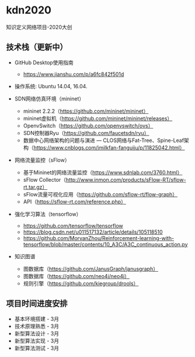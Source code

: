 # kdn2020
知识定义网络项目-2020大创

## 技术栈（更新中）
- GitHub Desktop使用指南
  - https://www.jianshu.com/p/a6fc842f501d

- 操作系统: Ubuntu 14.04, 16.04.

- SDN网络仿真环境（mininet）
  - mininet 2.2.2（https://github.com/mininet/mininet）
  - mininet虚拟机（https://github.com/mininet/mininet/releases）
  - OpenvSwitch（https://github.com/openvswitch/ovs）
  - SDN控制器Ryu（https://github.com/faucetsdn/ryu）
  - 数据中心网络架构的问题与演进 — CLOS网络与Fat-Tree、Spine-Leaf架构（https://www.cnblogs.com/jmilkfan-fanguiju/p/11825042.html）

- 网络流量监控（sFlow）
  - 基于Mininet的网络流量监控（https://www.sdnlab.com/3760.html）
  - sFlow Collector（http://www.inmon.com/products/sFlow-RT/sflow-rt.tar.gz）
  - sFlow流量可视化应用（https://github.com/sflow-rt/flow-graph）
  - API（https://sflow-rt.com/reference.php）

- 强化学习算法（tensorflow）
  - https://github.com/tensorflow/tensorflow
  - https://blog.csdn.net/u011517132/article/details/105118510
  - https://github.com/MorvanZhou/Reinforcement-learning-with-tensorflow/blob/master/contents/10_A3C/A3C_continuous_action.py

- 知识图谱
  - 图数据库（https://github.com/JanusGraph/janusgraph）
  - 图数据库（https://github.com/neo4j/neo4j）
  - 规则引擎（https://github.com/kiegroup/drools）

## 项目时间进度安排
- 基本环境搭建 - 3月
- 技术原理熟悉 - 3月
- 新型算法设计 - 3月
- 新型算法实现 - 3月
- 新型算法测试 - 3月
